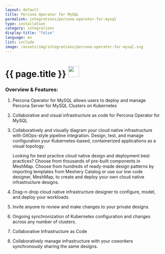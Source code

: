 ```yaml
---
layout: default
title: Percona Operator for MySQL
permalink: integrations/percona-operator-for-mysql
type: installation
category: integrations
display-title: "false"
language: en
list: include
image: /assets/img/integrations/percona-operator-for-mysql.svg
---
```


<h1>{{ page.title }} <img src="{{ page.image }}" style="width: 35px; height: 35px;" /></h1>


<!-- This needs replaced with the Category property, not the sub-category.
 #### Category: ps-operator -->

### Overview & Features:
1. Percona Operator for MySQL allows users to deploy and manage Percona Server for MySQL Clusters on Kubernetes

2. Collaborative and visual infrastructure as code for Percona Operator for MySQL

4. 
    Collaboratively and visually diagram your cloud native infrastructure with GitOps-style pipeline integration. Design, test, and manage configuration your Kubernetes-based, containerized applications as a visual topology.



    Looking for best practice cloud native design and deployment best practices? Choose from thousands of pre-built components in MeshMap. Choose from hundreds of ready-made design patterns by importing templates from Meshery Catalog or use our low code designer, MeshMap, to create and deploy your own cloud native infrastructure designs.



5. Drag-n-drop cloud native infrastructure designer to configure, model, and deploy your workloads.

6. Invite anyone to review and make changes to your private designs.

7. Ongoing synchronization of Kubernetes configuration and changes across any number of clusters.

8. Collaborative Infrastructure as Code

9. Collaboratively manage infrastructure with your coworkers synchronously sharing the same designs.

